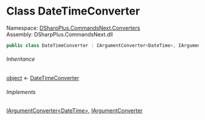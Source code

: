 # Class DateTimeConverter

Namespace: [DSharpPlus.CommandsNext.Converters](DSharpPlus.CommandsNext.Converters.md)  
Assembly: DSharpPlus.CommandsNext.dll

```csharp
public class DateTimeConverter : IArgumentConverter<DateTime>, IArgumentConverter
```

###### Inheritance

[object](https://learn.microsoft.com/dotnet/api/system.object) ← 
[DateTimeConverter](DSharpPlus.CommandsNext.Converters.DateTimeConverter.md)

###### Implements

[IArgumentConverter<DateTime\>](DSharpPlus.CommandsNext.Converters.IArgumentConverter\-1.md), 
[IArgumentConverter](DSharpPlus.CommandsNext.Converters.IArgumentConverter.md)

